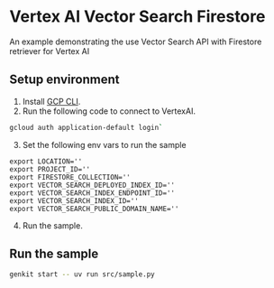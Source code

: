 # Vertex AI Vector Search Firestore

An example demonstrating the use Vector Search API with Firestore retriever for Vertex AI

## Setup environment

1. Install [GCP CLI](https://cloud.google.com/sdk/docs/install).
2. Run the following code to connect to VertexAI.
```bash
gcloud auth application-default login` 
```
3. Set the following env vars to run the sample
```
export LOCATION=''
export PROJECT_ID=''
export FIRESTORE_COLLECTION=''
export VECTOR_SEARCH_DEPLOYED_INDEX_ID=''
export VECTOR_SEARCH_INDEX_ENDPOINT_ID=''
export VECTOR_SEARCH_INDEX_ID=''
export VECTOR_SEARCH_PUBLIC_DOMAIN_NAME=''
```
4. Run the sample.

## Run the sample

```bash
genkit start -- uv run src/sample.py
```
